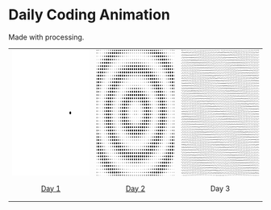 # Daily Coding Animation
Made with processing.

| | | |
|:-------:|:-------:|:-------:|
|<img width="250" height="250" src="./DotMovingCircle/DotMovingCircle.gif" alt="dots1" /><p align="center"><a href="./DotMovingCircle/">Day 1</a></p>|<img width="250" height="250" src="./PeriodicDotMoving/PeriodicDotMoving.gif" alt="dots2" /><p align="center"><a href="./PeriodicDotMoving">Day 2</a></p>|<img width="250" height="250" src="./LineConstellation/LineConstellation.gif" alt="dots3" /><p align="center">Day 3</p>|
